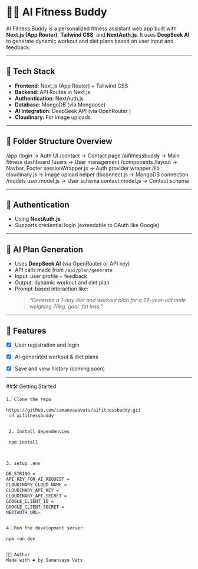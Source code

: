 # 🏋️‍♂️ AI Fitness Buddy

AI Fitness Buddy is a personalized fitness assistant web app built with **Next.js (App Router)**, **Tailwind CSS**, and **NextAuth.js**. It uses **DeepSeek AI** to generate dynamic workout and diet plans based on user input and feedback.

---

## 🚀 Tech Stack

- **Frontend**: Next.js (App Router) + Tailwind CSS
- **Backend**: API Routes in Next.js
- **Authentication**: NextAuth.js
- **Database**: MongoDB (via Mongoose)
- **AI Integration**: DeepSeek API (via OpenRouter )
- **Cloudinary**: For image uploads 

---

## 📂 Folder Structure Overview

/app
/login → Auth UI
/contact → Contact page
/aifitnessbuddy → Main fitness dashboard
/users → User management
/components
/layout → Navbar, Footer
sessionWrapper.js → Auth provider wrapper
/lib
cloudinary.js → Image upload helper
dbconnect.js → MongoDB connection
/models
user.model.js → User schema
contact.model.js → Contact schema


---

## 🔐 Authentication

- Using **NextAuth.js**
- Supports credential login (extendable to OAuth like Google)
---

## 🤖 AI Plan Generation

- Uses **DeepSeek AI** (via OpenRouter or API key)
- API calls made from `/api/plan/generate`
- Input: user profile + feedback
- Output: dynamic workout and diet plan
- Prompt-based interaction like:
  > *“Generate a 1-day diet and workout plan for a 22-year-old male weighing 70kg, goal: fat loss.”*

---

## 🧪 Features

- [x] User registration and login
- [x] AI-generated workout & diet plans
- [X] Save and view history (coming soon)


---

##🛠️ Getting Started

```bash
1. Clone the repo

https://github.com/samanvayavats/aifitnessbuddy.git
 cd aifitnessbuddy


 2. Install dependencies

 npm install



3. setup .env 

DB_STRING = 
API_KEY_FOR_AI_REQUEST = 
CLOUDINARY_CLOUD_NAME = 
CLOUDINARY_API_KEY =
CLOUDINARY_API_SECRET =
GOOGLE_CLIENT_ID =
GOOGLE_CLIENT_SECRET =
NEXTAUTH_URL=


4 .Run the development server

npm run dev


👨‍💻 Author
Made with ❤️ by Samanvaya Vats
